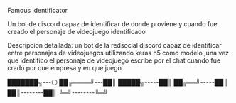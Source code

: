 
Famous identificator

Un bot de discord capaz de identificar de donde proviene y cuando fue creado el personaje de videojuego identificado 

Descripcion detallada:
un bot de la redsocial discord capaz de identificar  entre personajes de videojuegos utilizando keras h5 como modelo ,una vez que identifico el personaje de videojuego escribe por el chat cuando fue crado por que empresa y en que juego 



███████╗---⚪
██╔════╝---██║
█████╗-----██║
██╔══╝-----██║
██║--------██║
╚═╝--------╚═╝


